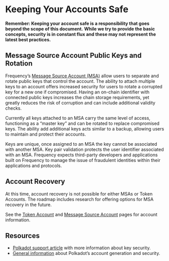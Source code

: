 # Keeping Your Accounts Safe

**Remember: Keeping your account safe is a responsibility that goes beyond the scope of this document.**
**While we try to provide the basic concepts, security is in constant flux and these may not represent the latest best practices.**

## Message Source Account Public Keys and Rotation

Frequency’s [Message Source Account (MSA)](./MessageSourceAccounts.md) allow users to separate and rotate public keys that control the account.
The ability to attach multiple keys to an account offers increased security for users to rotate a corrupted key for a new one if compromised.
Having an on-chain identifier with connected public keys increases the chain storage requirements, yet greatly reduces the risk of corruption and can include additional validity checks.

Currently all keys attached to an MSA carry the same level of access, functioning as a “master key” and can be rotated to replace compromised keys.
The ability add additional keys acts similar to a backup, allowing users to maintain and protect their accounts.

Keys are unique, once assigned to an MSA the key cannot be associated with another MSA.
Key pair validation protects the user identifier associated with an MSA.
Frequency expects third-party developers and applications built on Frequency to manage the issue of fraudulent identities within their applications and protocols.

## Account Recovery

At this time, account recovery is not possible for either MSAs or Token Accounts.
The roadmap includes research for offering options for MSA recovery in the future.

See the [Token Account](./TokenAccounts.md) and [Message Source Account](./MessageSourceAccounts.md) pages for account information.

## Resources

- [Polkadot support article](https://support.polkadot.network/support/solutions/articles/65000181874-how-to-store-your-mnemonic-phrase-and-backup-file-safely) with more information about key security.
- [General information](https://wiki.polkadot.network/docs/learn-account-generation) about Polkadot’s account generation and security.
